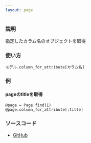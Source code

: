 ```yaml
---
layout: page
---
```

### 説明
指定したカラム名のオブジェクトを取得

### 使い方
    モデル.column_for_attribute[カラム名]

### 例
#### pageのtitleを取得
    @page = Page.find(1)
    @page.column_for_attribute[:title]

### ソースコード
* [GitHub](https://github.com/rails/rails/blob/f33d52c95217212cbacc8d5e44b5a8e3cdc6f5b3/activerecord/lib/active_record/attribute_methods.rb#L187)